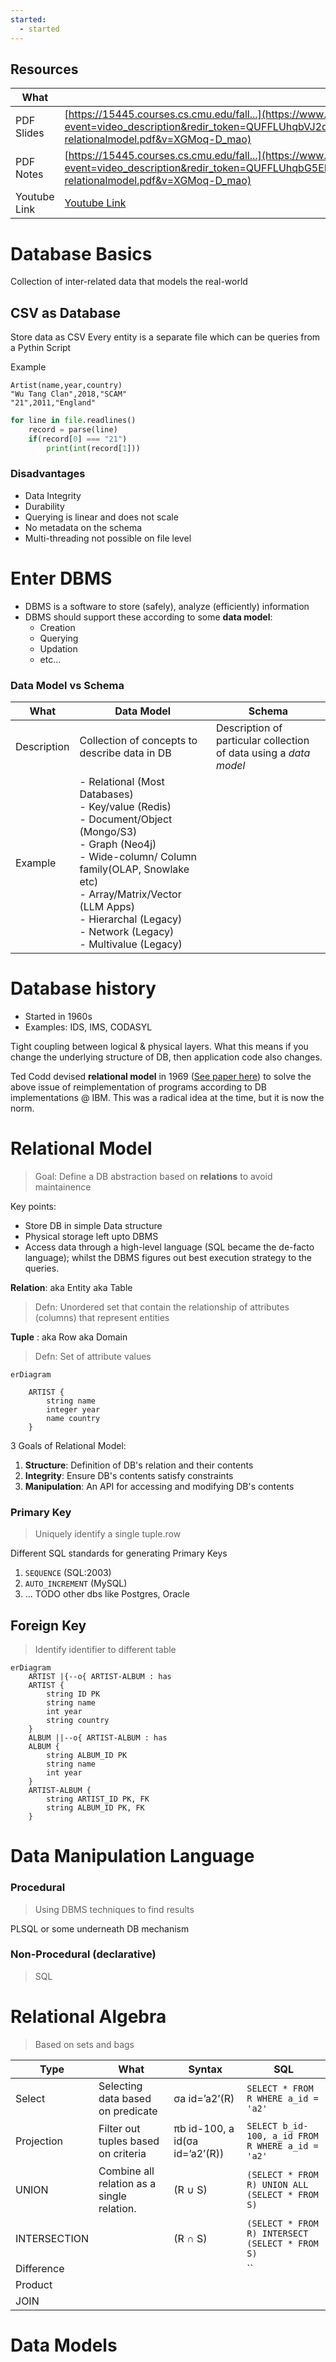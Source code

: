 ```yaml
---
started:
  - started
---
```

## Resources
| What | Link |
| ---- | ---- |
| PDF Slides | [https://15445.courses.cs.cmu.edu/fall...](https://www.youtube.com/redirect?event=video_description&redir_token=QUFFLUhqbVJ2dGlBcTNsMVhmaW5GWnZGcUdwSU5JQ3Zld3xBQ3Jtc0tuUGFLcUhmdnRLZ3BsclZpdzNGQmFnM1hKNWw1LVBoNUNvWkdFY0R0TGt0bHY4SHQtZVZ1ZnF3bDlxWnhxYWxsclBvcGVFd2RzZkVpbW9IRXUtME9MNkI2WmtZN0J1MHFwUHc3Y1lLTkRJTy1oMkZaSQ&q=https%3A%2F%2F15445.courses.cs.cmu.edu%2Ffall2023%2Fslides%2F01-relationalmodel.pdf&v=XGMoq-D_mao) |
| PDF Notes | [https://15445.courses.cs.cmu.edu/fall...](https://www.youtube.com/redirect?event=video_description&redir_token=QUFFLUhqbG5EMDlLU0RRTUlNV3JhUGlpYXhsbTl1X2ptQXxBQ3Jtc0tsQWc2SFZfUnhqLVhMbWotbXJkLXozZHU0OHVQUlF3YlNGOTFkSTE2RjJ1QVlxbUQwWVBkS0s1YUJXYmNSUjhubGl3VHJOX0RRWU8yUU5UMHN0aFQyUi1hUTVzSEJSOU52WV9GRGZLeW42Yk9zcUxLNA&q=https%3A%2F%2F15445.courses.cs.cmu.edu%2Ffall2023%2Fnotes%2F01-relationalmodel.pdf&v=XGMoq-D_mao) |
| Youtube Link | [Youtube Link](https://www.youtube.com/watch?v=uikbtpVZS2s&t=7s) |

# Database Basics



Collection of inter-related data that models the real-world

## CSV as Database

Store data as CSV
Every entity is a separate file which can be queries from a Pythin Script

Example

```csv
Artist(name,year,country)
"Wu Tang Clan",2018,"SCAM"
"21",2011,"England"

```


```python
for line in file.readlines()
	record = parse(line)
	if(record[0] === "21")
		print(int(record[1]))
```


### Disadvantages

- Data Integrity
- Durability
- Querying is linear and does not scale
- No metadata on the schema
- Multi-threading not possible on file level


# Enter DBMS


- DBMS is a software to store (safely), analyze (efficiently) information
- DBMS should support these according to some **data model**:
	- Creation
	- Querying
	- Updation
	- etc...


### Data Model vs Schema



| What | Data Model | Schema |
| ---- | ---- | ---- |
| Description | Collection of concepts to describe data in DB | Description of particular collection of data using a *data model* |
| Example | - Relational (Most Databases)<br>- Key/value (Redis)<br>- Document/Object (Mongo/S3)<br>- Graph (Neo4j)<br>- Wide-column/ Column family(OLAP, Snowlake etc)<br>- Array/Matrix/Vector (LLM Apps)<br>- Hierarchal (Legacy)<br>- Network (Legacy)<br>- Multivalue (Legacy) |  |

# Database history

- Started in 1960s
- Examples: IDS, IMS, CODASYL

Tight coupling between logical & physical layers. What this means if you change the underlying structure of DB, then application code also changes. 

Ted Codd devised **relational model** in 1969 ([See paper here](https://www.seas.upenn.edu/~zives/03f/cis550/codd.pdf)) to solve the above issue of reimplementation of programs according to DB implementations @ IBM. This was a radical idea at the time, but it is now the norm.


# Relational Model

> Goal: Define a DB abstraction based on **relations** to avoid maintainence


Key points:
- Store DB in simple Data structure
- Physical storage left upto DBMS
- Access data through a high-level language (SQL became the de-facto language); whilst the DBMS figures out best execution strategy to the queries.


**Relation**: aka Entity aka Table 
> Defn: Unordered set that contain the relationship of attributes (columns) that represent entities 

**Tuple** : aka Row aka Domain
> Defn: Set of attribute values



```mermaid
erDiagram

    ARTIST {
        string name
        integer year
        name country
    }

```


3 Goals of Relational Model:
1. **Structure**: Definition of DB's relation and their contents
2. **Integrity**: Ensure DB's contents satisfy constraints
3. **Manipulation**: An API for accessing and modifying DB's contents

### Primary Key

> Uniquely identify a single tuple.row


Different SQL standards for generating Primary Keys
1. `SEQUENCE` (SQL:2003)
2. `AUTO_INCREMENT` (MySQL)
3. ... TODO other dbs like Postgres, Oracle


## Foreign Key

> Identify identifier to different table



```mermaid
erDiagram
    ARTIST |{--o{ ARTIST-ALBUM : has
    ARTIST {
        string ID PK
        string name
        int year
        string country
    }
    ALBUM ||--o{ ARTIST-ALBUM : has
    ALBUM {
        string ALBUM_ID PK 
        string name
        int year
    }
    ARTIST-ALBUM {
        string ARTIST_ID PK, FK
        string ALBUM_ID PK, FK
    }
```



# Data Manipulation Language


### Procedural

> Using DBMS techniques to find results


PLSQL or some underneath DB mechanism


### Non-Procedural (declarative)
> SQL


# Relational Algebra

> Based on sets and bags

| Type | What | Syntax | SQL |
| ---- | ---- | ---- | ---- |
| Select | Selecting data based on predicate | σa id=’a2’(R) | `SELECT * FROM R WHERE a_id = 'a2'` |
| Projection | Filter out tuples based on criteria  | πb id-100, a id(σa id=’a2’(R)) | `SELECT b_id-100, a_id FROM R WHERE a_id = 'a2'` |
| UNION | Combine all relation as a single relation.  | (R ∪ S) | `(SELECT * FROM R) UNION ALL (SELECT * FROM S)` |
| INTERSECTION |  | (R ∩ S) | `(SELECT * FROM R) INTERSECT (SELECT * FROM S)` |
| Difference |  |  | `` |
| Product |  |  |  |
| JOIN |  |  |  |

# Data Models